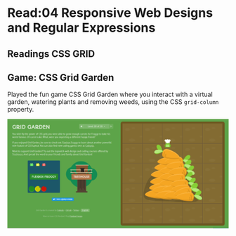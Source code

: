 # Read:04 Responsive Web Designs and Regular Expressions

## Readings CSS GRID

## Game: CSS Grid Garden

Played the fun game CSS Grid Garden where you interact with a virtual garden, watering plants and removing weeds, using the CSS `grid-column` property.

![CSS-Grid-Garden](readings-css-grid-garden.png)